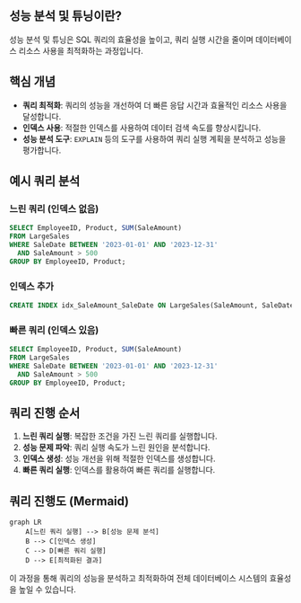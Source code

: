 ## 성능 분석 및 튜닝이란?

성능 분석 및 튜닝은 SQL 쿼리의 효율성을 높이고, 쿼리 실행 시간을 줄이며 데이터베이스 리소스 사용을 최적화하는 과정입니다.

## 핵심 개념

- **쿼리 최적화**: 쿼리의 성능을 개선하여 더 빠른 응답 시간과 효율적인 리소스 사용을 달성합니다.
- **인덱스 사용**: 적절한 인덱스를 사용하여 데이터 검색 속도를 향상시킵니다.
- **성능 분석 도구**: `EXPLAIN` 등의 도구를 사용하여 쿼리 실행 계획을 분석하고 성능을 평가합니다.

## 예시 쿼리 분석

### 느린 쿼리 (인덱스 없음)

```sql
SELECT EmployeeID, Product, SUM(SaleAmount) 
FROM LargeSales 
WHERE SaleDate BETWEEN '2023-01-01' AND '2023-12-31' 
  AND SaleAmount > 500 
GROUP BY EmployeeID, Product;
```

### 인덱스 추가

```sql
CREATE INDEX idx_SaleAmount_SaleDate ON LargeSales(SaleAmount, SaleDate);
```

### 빠른 쿼리 (인덱스 있음)

```sql
SELECT EmployeeID, Product, SUM(SaleAmount) 
FROM LargeSales 
WHERE SaleDate BETWEEN '2023-01-01' AND '2023-12-31' 
  AND SaleAmount > 500 
GROUP BY EmployeeID, Product;
```

## 쿼리 진행 순서

1. **느린 쿼리 실행**: 복잡한 조건을 가진 느린 쿼리를 실행합니다.
2. **성능 문제 파악**: 쿼리 실행 속도가 느린 원인을 분석합니다.
3. **인덱스 생성**: 성능 개선을 위해 적절한 인덱스를 생성합니다.
4. **빠른 쿼리 실행**: 인덱스를 활용하여 빠른 쿼리를 실행합니다.

## 쿼리 진행도 (Mermaid)

```mermaid
graph LR
    A[느린 쿼리 실행] --> B[성능 문제 분석]
    B --> C[인덱스 생성]
    C --> D[빠른 쿼리 실행]
    D --> E[최적화된 결과]
```

이 과정을 통해 쿼리의 성능을 분석하고 최적화하여 전체 데이터베이스 시스템의 효율성을 높일 수 있습니다.
